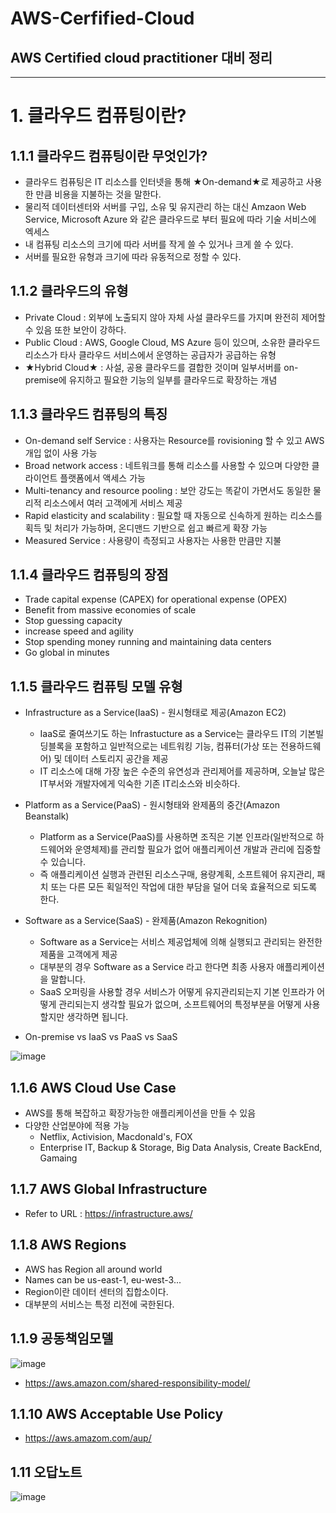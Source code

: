 # AWS-Cerfified-Cloud
## AWS Certified cloud practitioner 대비 정리


---

# 1. 클라우드 컴퓨팅이란?

## 1.1.1 클라우드 컴퓨팅이란 무엇인가?
  * 클라우드 컴퓨팅은 IT 리소스를 인터넷을 통해 ★On-demand★로 제공하고 사용한 만큼 비용을 지불하는 것을 말한다.
  * 물리적 데이터센터와 서버를 구입, 소유 및 유지관리 하는 대신 Amzaon Web Service, Microsoft Azure 와 같은 클라우드로 부터 필요에 따라 기술 서비스에 엑세스
  * 내 컴퓨팅 리소스의 크기에 따라 서버를 작게 쓸 수 있거나 크게 쓸 수 있다.
  * 서버를 필요한 유형과 크기에 따라 유동적으로 정할 수 있다.
  
## 1.1.2 클라우드의 유형
  * Private Cloud : 외부에 노출되지 않아 자체 사설 클라우드를 가지며 완전히 제어할 수 있음 또한 보안이 강하다.
  * Public Cloud : AWS, Google Cloud, MS Azure 등이 있으며, 소유한 클라우드 리소스가 타사 클라우드 서비스에서 운영하는 공급자가 공급하는 유형
  * ★Hybrid Cloud★ : 사설, 공용 클라우드를 결합한 것이며 일부서버를 on-premise에 유지하고 필요한 기능의 일부를 클라우드로 확장하는 개념
  
  
## 1.1.3 클라우드 컴퓨팅의 특징
  * On-demand self Service : 사용자는 Resource를 rovisioning 할 수 있고 AWS 개입 없이 사용 가능
  * Broad network access : 네트워크를 통해 리소스를 사용할 수 있으며 다양한 클라이언트 플랫폼에서 액세스 가능
  * Multi-tenancy and resource pooling : 보안 강도는 똑같이 가면서도 동일한 물리적 리소스에서 여러 고객에게 서비스 제공
  * Rapid elasticity and scalability : 필요할 때 자동으로 신속하게 원하는 리소스를 획득 및 처리가 가능하며, 온디맨드 기반으로 쉽고 빠르게 확장 가능
  * Measured Service : 사용량이 측정되고 사용자는 사용한 만큼만 지불

## 1.1.4 클라우드 컴퓨팅의 장점
 * Trade capital expense (CAPEX) for operational expense (OPEX)
 * Benefit from massive economies of scale
 * Stop guessing capacity
 * increase speed and agility
 * Stop spending money running and maintaining data centers
 * Go global in minutes

## 1.1.5 클라우드 컴퓨팅 모델 유형
 * Infrastructure as a Service(IaaS) - 원시형태로 제공(Amazon EC2)
  
   - IaaS로 줄여쓰기도 하는 Infrastucture as a Service는 클라우드 IT의 기본빌딩블록을 포함하고 일반적으로는 네트워킹 기능, 컴퓨터(가상 또는 전용하드웨어) 및 데이터 스토리지 공간을 제공
   - IT 리소스에 대해 가장 높은 수준의 유연성과 관리제어를 제공하며, 오늘날 많은 IT부서와 개발자에게 익숙한 기존 IT리소스와 비슷하다.
 
 * Platform as a Service(PaaS) - 원시형태와 완제품의 중간(Amazon Beanstalk)
 
   - Platform as a Service(PaaS)를 사용하면 조직은 기본 인프라(일반적으로 하드웨어와 운영체제)를 관리할 필요가 없어 애플리케이션 개발과 관리에 집중할 수 있습니다.
   - 즉 애플리케이션 실행과 관련된 리소스구매, 용량계획, 소프트웨어 유지관리, 패치 또는 다른 모든 획일적인 작업에 대한 부담을 덜어 더욱 효율적으로 되도록 한다.
 
 * Software as a Service(SaaS) - 완제품(Amazon Rekognition)
 
   - Software as a Service는 서비스 제공업체에 의해 실행되고 관리되는 완전한 제품을 고객에게 제공
   - 대부분의 경우 Software as a Service 라고 한다면 최종 사용자 애플리케이션을 말합니다.
   - SaaS 오퍼링을 사용할 경우 서비스가 어떻게 유지관리되는지 기본 인프라가 어떻게 관리되는지 생각할 필요가 없으며, 소프트웨어의 특정부분을 어떻게 사용할지만 생각하면 됩니다.
   
 * On-premise vs IaaS vs PaaS vs SaaS
 
 ![image](https://user-images.githubusercontent.com/44853842/178099773-d4249efe-f9af-402f-bb34-c34a156dcfc0.png)


## 1.1.6 AWS Cloud Use Case

 * AWS를 통해 복잡하고 확장가능한 애플리케이션을 만들 수 있음
 * 다양한 산업분야에 적용 가능
   * Netflix, Activision, Macdonald's, FOX
   * Enterprise IT, Backup & Storage, Big Data Analysis, Create BackEnd, Gamaing

## 1.1.7 AWS Global Infrastructure
 * Refer to URL : https://infrastructure.aws/

## 1.1.8 AWS Regions

 * AWS has Region all around world
 * Names can be us-east-1, eu-west-3...
 * Region이란 데이터 센터의 집합소이다.
 * 대부분의 서비스는 특정 리전에 국한된다.

## 1.1.9 공동책임모델
 
 ![image](https://user-images.githubusercontent.com/44853842/178101885-8e9552aa-74f8-40c4-9eb4-00e2736cb157.png)

 * https://aws.amazon.com/shared-responsibility-model/

## 1.1.10 AWS Acceptable Use Policy
 
 * https://aws.amazom.com/aup/
  
  
## 1.11 오답노트

![image](https://user-images.githubusercontent.com/44853842/178102536-c9d29e2c-c60c-4886-82f8-df1f89ebbfa8.png)

  
  




